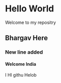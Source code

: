 # Hello World
Welcome to my repositry
## Bhargav Here
### New line added
#### Welcome India
I HI githu Helob
